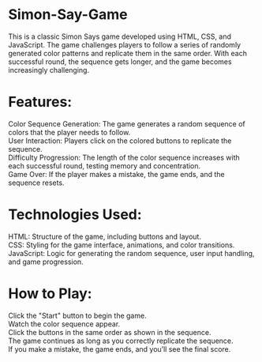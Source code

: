 # Simon-Say-Game

This is a classic Simon Says game developed using HTML, CSS, and JavaScript. The game challenges players to follow a series of randomly generated color patterns and replicate them in the same order. With each successful round, the sequence gets longer, and the game becomes increasingly challenging.

# Features:
Color Sequence Generation: The game generates a random sequence of colors that the player needs to follow.<br>
User Interaction: Players click on the colored buttons to replicate the sequence.<br>
Difficulty Progression: The length of the color sequence increases with each successful round, testing memory and concentration.<br>
Game Over: If the player makes a mistake, the game ends, and the sequence resets.<br>

# Technologies Used:
HTML: Structure of the game, including buttons and layout.<br>
CSS: Styling for the game interface, animations, and color transitions.<br>
JavaScript: Logic for generating the random sequence, user input handling, and game progression.<br>

# How to Play:
Click the "Start" button to begin the game.<br>
Watch the color sequence appear.<br>
Click the buttons in the same order as shown in the sequence.<br>
The game continues as long as you correctly replicate the sequence.<br>
If you make a mistake, the game ends, and you’ll see the final score.
